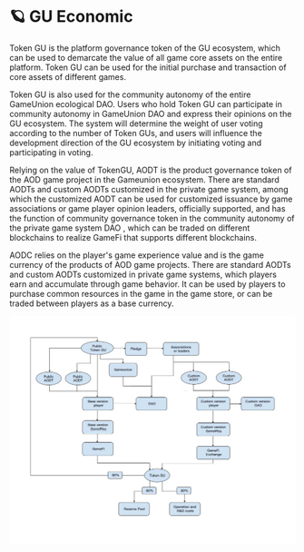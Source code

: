 # 🪐 GU Economic

Token GU is the platform governance token of the GU ecosystem, which can be used to demarcate the value of all game core assets on the entire platform. Token GU can be used for the initial purchase and transaction of core assets of different games.

Token GU is also used for the community autonomy of the entire GameUnion ecological DAO. Users who hold Token GU can participate in community autonomy in GameUnion DAO and express their opinions on the GU ecosystem. The system will determine the weight of user voting according to the number of Token GUs, and users will influence the development direction of the GU ecosystem by initiating voting and participating in voting.

Relying on the value of TokenGU, AODT is the product governance token of the AOD game project in the Gameunion ecosystem. There are standard AODTs and custom AODTs customized in the private game system, among which the customized AODT can be used for customized issuance by game associations or game player opinion leaders, officially supported, and has the function of community governance token in the community autonomy of the private game system DAO , which can be traded on different blockchains to realize GameFi that supports different blockchains.

AODC relies on the player's game experience value and is the game currency of the products of AOD game projects. There are standard AODTs and custom AODTs customized in private game systems, which players earn and accumulate through game behavior. It can be used by players to purchase common resources in the game in the game store, or can be traded between players as a base currency.

![](<IMG/061 (1) (1).jpg>)
